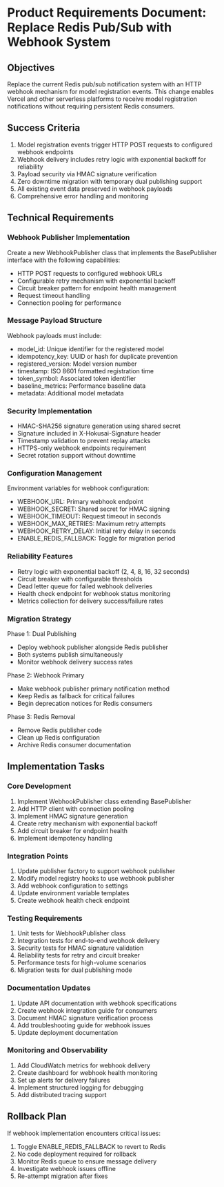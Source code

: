 # Product Requirements Document: Replace Redis Pub/Sub with Webhook System

## Objectives

Replace the current Redis pub/sub notification system with an HTTP webhook mechanism for model registration events. This change enables Vercel and other serverless platforms to receive model registration notifications without requiring persistent Redis consumers.

## Success Criteria

1. Model registration events trigger HTTP POST requests to configured webhook endpoints
2. Webhook delivery includes retry logic with exponential backoff for reliability
3. Payload security via HMAC signature verification
4. Zero downtime migration with temporary dual publishing support
5. All existing event data preserved in webhook payloads
6. Comprehensive error handling and monitoring

## Technical Requirements

### Webhook Publisher Implementation

Create a new WebhookPublisher class that implements the BasePublisher interface with the following capabilities:
- HTTP POST requests to configured webhook URLs
- Configurable retry mechanism with exponential backoff
- Circuit breaker pattern for endpoint health management
- Request timeout handling
- Connection pooling for performance

### Message Payload Structure

Webhook payloads must include:
- model_id: Unique identifier for the registered model
- idempotency_key: UUID or hash for duplicate prevention
- registered_version: Model version number
- timestamp: ISO 8601 formatted registration time
- token_symbol: Associated token identifier
- baseline_metrics: Performance baseline data
- metadata: Additional model metadata

### Security Implementation

- HMAC-SHA256 signature generation using shared secret
- Signature included in X-Hokusai-Signature header
- Timestamp validation to prevent replay attacks
- HTTPS-only webhook endpoints requirement
- Secret rotation support without downtime

### Configuration Management

Environment variables for webhook configuration:
- WEBHOOK_URL: Primary webhook endpoint
- WEBHOOK_SECRET: Shared secret for HMAC signing
- WEBHOOK_TIMEOUT: Request timeout in seconds
- WEBHOOK_MAX_RETRIES: Maximum retry attempts
- WEBHOOK_RETRY_DELAY: Initial retry delay in seconds
- ENABLE_REDIS_FALLBACK: Toggle for migration period

### Reliability Features

- Retry logic with exponential backoff (2, 4, 8, 16, 32 seconds)
- Circuit breaker with configurable thresholds
- Dead letter queue for failed webhook deliveries
- Health check endpoint for webhook status monitoring
- Metrics collection for delivery success/failure rates

### Migration Strategy

Phase 1: Dual Publishing
- Deploy webhook publisher alongside Redis publisher
- Both systems publish simultaneously
- Monitor webhook delivery success rates

Phase 2: Webhook Primary
- Make webhook publisher primary notification method
- Keep Redis as fallback for critical failures
- Begin deprecation notices for Redis consumers

Phase 3: Redis Removal
- Remove Redis publisher code
- Clean up Redis configuration
- Archive Redis consumer documentation

## Implementation Tasks

### Core Development

1. Implement WebhookPublisher class extending BasePublisher
2. Add HTTP client with connection pooling
3. Implement HMAC signature generation
4. Create retry mechanism with exponential backoff
5. Add circuit breaker for endpoint health
6. Implement idempotency handling

### Integration Points

1. Update publisher factory to support webhook publisher
2. Modify model registry hooks to use webhook publisher
3. Add webhook configuration to settings
4. Update environment variable templates
5. Create webhook health check endpoint

### Testing Requirements

1. Unit tests for WebhookPublisher class
2. Integration tests for end-to-end webhook delivery
3. Security tests for HMAC signature validation
4. Reliability tests for retry and circuit breaker
5. Performance tests for high-volume scenarios
6. Migration tests for dual publishing mode

### Documentation Updates

1. Update API documentation with webhook specifications
2. Create webhook integration guide for consumers
3. Document HMAC signature verification process
4. Add troubleshooting guide for webhook issues
5. Update deployment documentation

### Monitoring and Observability

1. Add CloudWatch metrics for webhook delivery
2. Create dashboard for webhook health monitoring
3. Set up alerts for delivery failures
4. Implement structured logging for debugging
5. Add distributed tracing support

## Rollback Plan

If webhook implementation encounters critical issues:
1. Toggle ENABLE_REDIS_FALLBACK to revert to Redis
2. No code deployment required for rollback
3. Monitor Redis queue to ensure message delivery
4. Investigate webhook issues offline
5. Re-attempt migration after fixes